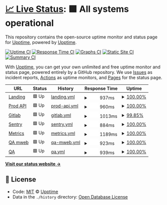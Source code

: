 # [📈 Live Status](https://demo.upptime.js.org): <!--live status--> **🟩 All systems operational**

This repository contains the open-source uptime monitor and status page for [Upptime](https://upptime.js.org), powered by [Upptime](https://github.com/upptime/upptime).

[![Uptime CI](https://github.com/koj-co/upptime/workflows/Uptime%20CI/badge.svg)](https://github.com/koj-co/upptime/actions?query=workflow%3A%22Uptime+CI%22)
[![Response Time CI](https://github.com/koj-co/upptime/workflows/Response%20Time%20CI/badge.svg)](https://github.com/koj-co/upptime/actions?query=workflow%3A%22Response+Time+CI%22)
[![Graphs CI](https://github.com/koj-co/upptime/workflows/Graphs%20CI/badge.svg)](https://github.com/koj-co/upptime/actions?query=workflow%3A%22Graphs+CI%22)
[![Static Site CI](https://github.com/koj-co/upptime/workflows/Static%20Site%20CI/badge.svg)](https://github.com/koj-co/upptime/actions?query=workflow%3A%22Static+Site+CI%22)
[![Summary CI](https://github.com/koj-co/upptime/workflows/Summary%20CI/badge.svg)](https://github.com/koj-co/upptime/actions?query=workflow%3A%22Summary+CI%22)

With [Upptime](https://upptime.js.org), you can get your own unlimited and free uptime monitor and status page, powered entirely by a GitHub repository. We use [Issues](https://github.com/upptime/upptime/issues) as incident reports, [Actions](https://github.com/upptime/upptime/actions) as uptime monitors, and [Pages](https://demo.upptime.js.org) for the status page.

<!--start: status pages-->
<!-- This summary is generated by Upptime (https://github.com/upptime/upptime) -->
<!-- Do not edit this manually, your changes will be overwritten -->
<!-- prettier-ignore -->
| URL | Status | History | Response Time | Uptime |
| --- | ------ | ------- | ------------- | ------ |
| <img alt="" src="https://favicons.githubusercontent.com/anar.biz" height="13"> [Landing](https://anar.biz) | 🟩 Up | [landing.yml](https://github.com/absk1317/uptime/commits/HEAD/history/landing.yml) | <details><summary><img alt="Response time graph" src="./graphs/landing/response-time-week.png" height="20"> 937ms</summary><br><a href="https://upptime.github.io/upptime/history/landing"><img alt="Response time 963" src="https://img.shields.io/endpoint?url=https%3A%2F%2Fraw.githubusercontent.com%2Fabsk1317%2Fuptime%2FHEAD%2Fapi%2Flanding%2Fresponse-time.json"></a><br><a href="https://upptime.github.io/upptime/history/landing"><img alt="24-hour response time 1059" src="https://img.shields.io/endpoint?url=https%3A%2F%2Fraw.githubusercontent.com%2Fabsk1317%2Fuptime%2FHEAD%2Fapi%2Flanding%2Fresponse-time-day.json"></a><br><a href="https://upptime.github.io/upptime/history/landing"><img alt="7-day response time 937" src="https://img.shields.io/endpoint?url=https%3A%2F%2Fraw.githubusercontent.com%2Fabsk1317%2Fuptime%2FHEAD%2Fapi%2Flanding%2Fresponse-time-week.json"></a><br><a href="https://upptime.github.io/upptime/history/landing"><img alt="30-day response time 908" src="https://img.shields.io/endpoint?url=https%3A%2F%2Fraw.githubusercontent.com%2Fabsk1317%2Fuptime%2FHEAD%2Fapi%2Flanding%2Fresponse-time-month.json"></a><br><a href="https://upptime.github.io/upptime/history/landing"><img alt="1-year response time 963" src="https://img.shields.io/endpoint?url=https%3A%2F%2Fraw.githubusercontent.com%2Fabsk1317%2Fuptime%2FHEAD%2Fapi%2Flanding%2Fresponse-time-year.json"></a></details> | <details><summary><a href="https://upptime.github.io/upptime/history/landing">100.00%</a></summary><a href="https://upptime.github.io/upptime/history/landing"><img alt="All-time uptime 99.97%" src="https://img.shields.io/endpoint?url=https%3A%2F%2Fraw.githubusercontent.com%2Fabsk1317%2Fuptime%2FHEAD%2Fapi%2Flanding%2Fuptime.json"></a><br><a href="https://upptime.github.io/upptime/history/landing"><img alt="24-hour uptime 100.00%" src="https://img.shields.io/endpoint?url=https%3A%2F%2Fraw.githubusercontent.com%2Fabsk1317%2Fuptime%2FHEAD%2Fapi%2Flanding%2Fuptime-day.json"></a><br><a href="https://upptime.github.io/upptime/history/landing"><img alt="7-day uptime 100.00%" src="https://img.shields.io/endpoint?url=https%3A%2F%2Fraw.githubusercontent.com%2Fabsk1317%2Fuptime%2FHEAD%2Fapi%2Flanding%2Fuptime-week.json"></a><br><a href="https://upptime.github.io/upptime/history/landing"><img alt="30-day uptime 100.00%" src="https://img.shields.io/endpoint?url=https%3A%2F%2Fraw.githubusercontent.com%2Fabsk1317%2Fuptime%2FHEAD%2Fapi%2Flanding%2Fuptime-month.json"></a><br><a href="https://upptime.github.io/upptime/history/landing"><img alt="1-year uptime 99.97%" src="https://img.shields.io/endpoint?url=https%3A%2F%2Fraw.githubusercontent.com%2Fabsk1317%2Fuptime%2FHEAD%2Fapi%2Flanding%2Fuptime-year.json"></a></details>
| <img alt="" src="https://favicons.githubusercontent.com/api.anar.biz" height="13"> [Prod API](https://api.anar.biz/public/health) | 🟩 Up | [prod-api.yml](https://github.com/absk1317/uptime/commits/HEAD/history/prod-api.yml) | <details><summary><img alt="Response time graph" src="./graphs/prod-api/response-time-week.png" height="20"> 960ms</summary><br><a href="https://upptime.github.io/upptime/history/prod-api"><img alt="Response time 964" src="https://img.shields.io/endpoint?url=https%3A%2F%2Fraw.githubusercontent.com%2Fabsk1317%2Fuptime%2FHEAD%2Fapi%2Fprod-api%2Fresponse-time.json"></a><br><a href="https://upptime.github.io/upptime/history/prod-api"><img alt="24-hour response time 1087" src="https://img.shields.io/endpoint?url=https%3A%2F%2Fraw.githubusercontent.com%2Fabsk1317%2Fuptime%2FHEAD%2Fapi%2Fprod-api%2Fresponse-time-day.json"></a><br><a href="https://upptime.github.io/upptime/history/prod-api"><img alt="7-day response time 960" src="https://img.shields.io/endpoint?url=https%3A%2F%2Fraw.githubusercontent.com%2Fabsk1317%2Fuptime%2FHEAD%2Fapi%2Fprod-api%2Fresponse-time-week.json"></a><br><a href="https://upptime.github.io/upptime/history/prod-api"><img alt="30-day response time 921" src="https://img.shields.io/endpoint?url=https%3A%2F%2Fraw.githubusercontent.com%2Fabsk1317%2Fuptime%2FHEAD%2Fapi%2Fprod-api%2Fresponse-time-month.json"></a><br><a href="https://upptime.github.io/upptime/history/prod-api"><img alt="1-year response time 964" src="https://img.shields.io/endpoint?url=https%3A%2F%2Fraw.githubusercontent.com%2Fabsk1317%2Fuptime%2FHEAD%2Fapi%2Fprod-api%2Fresponse-time-year.json"></a></details> | <details><summary><a href="https://upptime.github.io/upptime/history/prod-api">100.00%</a></summary><a href="https://upptime.github.io/upptime/history/prod-api"><img alt="All-time uptime 99.99%" src="https://img.shields.io/endpoint?url=https%3A%2F%2Fraw.githubusercontent.com%2Fabsk1317%2Fuptime%2FHEAD%2Fapi%2Fprod-api%2Fuptime.json"></a><br><a href="https://upptime.github.io/upptime/history/prod-api"><img alt="24-hour uptime 100.00%" src="https://img.shields.io/endpoint?url=https%3A%2F%2Fraw.githubusercontent.com%2Fabsk1317%2Fuptime%2FHEAD%2Fapi%2Fprod-api%2Fuptime-day.json"></a><br><a href="https://upptime.github.io/upptime/history/prod-api"><img alt="7-day uptime 100.00%" src="https://img.shields.io/endpoint?url=https%3A%2F%2Fraw.githubusercontent.com%2Fabsk1317%2Fuptime%2FHEAD%2Fapi%2Fprod-api%2Fuptime-week.json"></a><br><a href="https://upptime.github.io/upptime/history/prod-api"><img alt="30-day uptime 100.00%" src="https://img.shields.io/endpoint?url=https%3A%2F%2Fraw.githubusercontent.com%2Fabsk1317%2Fuptime%2FHEAD%2Fapi%2Fprod-api%2Fuptime-month.json"></a><br><a href="https://upptime.github.io/upptime/history/prod-api"><img alt="1-year uptime 99.99%" src="https://img.shields.io/endpoint?url=https%3A%2F%2Fraw.githubusercontent.com%2Fabsk1317%2Fuptime%2FHEAD%2Fapi%2Fprod-api%2Fuptime-year.json"></a></details>
| <img alt="" src="https://favicons.githubusercontent.com/vault.anar.biz" height="13"> [Gitlab](https://vault.anar.biz) | 🟩 Up | [gitlab.yml](https://github.com/absk1317/uptime/commits/HEAD/history/gitlab.yml) | <details><summary><img alt="Response time graph" src="./graphs/gitlab/response-time-week.png" height="20"> 1013ms</summary><br><a href="https://upptime.github.io/upptime/history/gitlab"><img alt="Response time 925" src="https://img.shields.io/endpoint?url=https%3A%2F%2Fraw.githubusercontent.com%2Fabsk1317%2Fuptime%2FHEAD%2Fapi%2Fgitlab%2Fresponse-time.json"></a><br><a href="https://upptime.github.io/upptime/history/gitlab"><img alt="24-hour response time 1448" src="https://img.shields.io/endpoint?url=https%3A%2F%2Fraw.githubusercontent.com%2Fabsk1317%2Fuptime%2FHEAD%2Fapi%2Fgitlab%2Fresponse-time-day.json"></a><br><a href="https://upptime.github.io/upptime/history/gitlab"><img alt="7-day response time 1013" src="https://img.shields.io/endpoint?url=https%3A%2F%2Fraw.githubusercontent.com%2Fabsk1317%2Fuptime%2FHEAD%2Fapi%2Fgitlab%2Fresponse-time-week.json"></a><br><a href="https://upptime.github.io/upptime/history/gitlab"><img alt="30-day response time 882" src="https://img.shields.io/endpoint?url=https%3A%2F%2Fraw.githubusercontent.com%2Fabsk1317%2Fuptime%2FHEAD%2Fapi%2Fgitlab%2Fresponse-time-month.json"></a><br><a href="https://upptime.github.io/upptime/history/gitlab"><img alt="1-year response time 925" src="https://img.shields.io/endpoint?url=https%3A%2F%2Fraw.githubusercontent.com%2Fabsk1317%2Fuptime%2FHEAD%2Fapi%2Fgitlab%2Fresponse-time-year.json"></a></details> | <details><summary><a href="https://upptime.github.io/upptime/history/gitlab">99.85%</a></summary><a href="https://upptime.github.io/upptime/history/gitlab"><img alt="All-time uptime 99.61%" src="https://img.shields.io/endpoint?url=https%3A%2F%2Fraw.githubusercontent.com%2Fabsk1317%2Fuptime%2FHEAD%2Fapi%2Fgitlab%2Fuptime.json"></a><br><a href="https://upptime.github.io/upptime/history/gitlab"><img alt="24-hour uptime 100.00%" src="https://img.shields.io/endpoint?url=https%3A%2F%2Fraw.githubusercontent.com%2Fabsk1317%2Fuptime%2FHEAD%2Fapi%2Fgitlab%2Fuptime-day.json"></a><br><a href="https://upptime.github.io/upptime/history/gitlab"><img alt="7-day uptime 99.85%" src="https://img.shields.io/endpoint?url=https%3A%2F%2Fraw.githubusercontent.com%2Fabsk1317%2Fuptime%2FHEAD%2Fapi%2Fgitlab%2Fuptime-week.json"></a><br><a href="https://upptime.github.io/upptime/history/gitlab"><img alt="30-day uptime 99.83%" src="https://img.shields.io/endpoint?url=https%3A%2F%2Fraw.githubusercontent.com%2Fabsk1317%2Fuptime%2FHEAD%2Fapi%2Fgitlab%2Fuptime-month.json"></a><br><a href="https://upptime.github.io/upptime/history/gitlab"><img alt="1-year uptime 99.61%" src="https://img.shields.io/endpoint?url=https%3A%2F%2Fraw.githubusercontent.com%2Fabsk1317%2Fuptime%2FHEAD%2Fapi%2Fgitlab%2Fuptime-year.json"></a></details>
| <img alt="" src="https://favicons.githubusercontent.com/sentry.anar.biz" height="13"> [Sentry](https://sentry.anar.biz) | 🟩 Up | [sentry.yml](https://github.com/absk1317/uptime/commits/HEAD/history/sentry.yml) | <details><summary><img alt="Response time graph" src="./graphs/sentry/response-time-week.png" height="20"> 884ms</summary><br><a href="https://upptime.github.io/upptime/history/sentry"><img alt="Response time 963" src="https://img.shields.io/endpoint?url=https%3A%2F%2Fraw.githubusercontent.com%2Fabsk1317%2Fuptime%2FHEAD%2Fapi%2Fsentry%2Fresponse-time.json"></a><br><a href="https://upptime.github.io/upptime/history/sentry"><img alt="24-hour response time 1062" src="https://img.shields.io/endpoint?url=https%3A%2F%2Fraw.githubusercontent.com%2Fabsk1317%2Fuptime%2FHEAD%2Fapi%2Fsentry%2Fresponse-time-day.json"></a><br><a href="https://upptime.github.io/upptime/history/sentry"><img alt="7-day response time 884" src="https://img.shields.io/endpoint?url=https%3A%2F%2Fraw.githubusercontent.com%2Fabsk1317%2Fuptime%2FHEAD%2Fapi%2Fsentry%2Fresponse-time-week.json"></a><br><a href="https://upptime.github.io/upptime/history/sentry"><img alt="30-day response time 1000" src="https://img.shields.io/endpoint?url=https%3A%2F%2Fraw.githubusercontent.com%2Fabsk1317%2Fuptime%2FHEAD%2Fapi%2Fsentry%2Fresponse-time-month.json"></a><br><a href="https://upptime.github.io/upptime/history/sentry"><img alt="1-year response time 963" src="https://img.shields.io/endpoint?url=https%3A%2F%2Fraw.githubusercontent.com%2Fabsk1317%2Fuptime%2FHEAD%2Fapi%2Fsentry%2Fresponse-time-year.json"></a></details> | <details><summary><a href="https://upptime.github.io/upptime/history/sentry">100.00%</a></summary><a href="https://upptime.github.io/upptime/history/sentry"><img alt="All-time uptime 99.93%" src="https://img.shields.io/endpoint?url=https%3A%2F%2Fraw.githubusercontent.com%2Fabsk1317%2Fuptime%2FHEAD%2Fapi%2Fsentry%2Fuptime.json"></a><br><a href="https://upptime.github.io/upptime/history/sentry"><img alt="24-hour uptime 100.00%" src="https://img.shields.io/endpoint?url=https%3A%2F%2Fraw.githubusercontent.com%2Fabsk1317%2Fuptime%2FHEAD%2Fapi%2Fsentry%2Fuptime-day.json"></a><br><a href="https://upptime.github.io/upptime/history/sentry"><img alt="7-day uptime 100.00%" src="https://img.shields.io/endpoint?url=https%3A%2F%2Fraw.githubusercontent.com%2Fabsk1317%2Fuptime%2FHEAD%2Fapi%2Fsentry%2Fuptime-week.json"></a><br><a href="https://upptime.github.io/upptime/history/sentry"><img alt="30-day uptime 99.96%" src="https://img.shields.io/endpoint?url=https%3A%2F%2Fraw.githubusercontent.com%2Fabsk1317%2Fuptime%2FHEAD%2Fapi%2Fsentry%2Fuptime-month.json"></a><br><a href="https://upptime.github.io/upptime/history/sentry"><img alt="1-year uptime 99.93%" src="https://img.shields.io/endpoint?url=https%3A%2F%2Fraw.githubusercontent.com%2Fabsk1317%2Fuptime%2FHEAD%2Fapi%2Fsentry%2Fuptime-year.json"></a></details>
| <img alt="" src="https://favicons.githubusercontent.com/metrics.anar.biz" height="13"> [Metrics](https://metrics.anar.biz) | 🟩 Up | [metrics.yml](https://github.com/absk1317/uptime/commits/HEAD/history/metrics.yml) | <details><summary><img alt="Response time graph" src="./graphs/metrics/response-time-week.png" height="20"> 1189ms</summary><br><a href="https://upptime.github.io/upptime/history/metrics"><img alt="Response time 1174" src="https://img.shields.io/endpoint?url=https%3A%2F%2Fraw.githubusercontent.com%2Fabsk1317%2Fuptime%2FHEAD%2Fapi%2Fmetrics%2Fresponse-time.json"></a><br><a href="https://upptime.github.io/upptime/history/metrics"><img alt="24-hour response time 1305" src="https://img.shields.io/endpoint?url=https%3A%2F%2Fraw.githubusercontent.com%2Fabsk1317%2Fuptime%2FHEAD%2Fapi%2Fmetrics%2Fresponse-time-day.json"></a><br><a href="https://upptime.github.io/upptime/history/metrics"><img alt="7-day response time 1189" src="https://img.shields.io/endpoint?url=https%3A%2F%2Fraw.githubusercontent.com%2Fabsk1317%2Fuptime%2FHEAD%2Fapi%2Fmetrics%2Fresponse-time-week.json"></a><br><a href="https://upptime.github.io/upptime/history/metrics"><img alt="30-day response time 1133" src="https://img.shields.io/endpoint?url=https%3A%2F%2Fraw.githubusercontent.com%2Fabsk1317%2Fuptime%2FHEAD%2Fapi%2Fmetrics%2Fresponse-time-month.json"></a><br><a href="https://upptime.github.io/upptime/history/metrics"><img alt="1-year response time 1174" src="https://img.shields.io/endpoint?url=https%3A%2F%2Fraw.githubusercontent.com%2Fabsk1317%2Fuptime%2FHEAD%2Fapi%2Fmetrics%2Fresponse-time-year.json"></a></details> | <details><summary><a href="https://upptime.github.io/upptime/history/metrics">100.00%</a></summary><a href="https://upptime.github.io/upptime/history/metrics"><img alt="All-time uptime 99.87%" src="https://img.shields.io/endpoint?url=https%3A%2F%2Fraw.githubusercontent.com%2Fabsk1317%2Fuptime%2FHEAD%2Fapi%2Fmetrics%2Fuptime.json"></a><br><a href="https://upptime.github.io/upptime/history/metrics"><img alt="24-hour uptime 100.00%" src="https://img.shields.io/endpoint?url=https%3A%2F%2Fraw.githubusercontent.com%2Fabsk1317%2Fuptime%2FHEAD%2Fapi%2Fmetrics%2Fuptime-day.json"></a><br><a href="https://upptime.github.io/upptime/history/metrics"><img alt="7-day uptime 100.00%" src="https://img.shields.io/endpoint?url=https%3A%2F%2Fraw.githubusercontent.com%2Fabsk1317%2Fuptime%2FHEAD%2Fapi%2Fmetrics%2Fuptime-week.json"></a><br><a href="https://upptime.github.io/upptime/history/metrics"><img alt="30-day uptime 98.69%" src="https://img.shields.io/endpoint?url=https%3A%2F%2Fraw.githubusercontent.com%2Fabsk1317%2Fuptime%2FHEAD%2Fapi%2Fmetrics%2Fuptime-month.json"></a><br><a href="https://upptime.github.io/upptime/history/metrics"><img alt="1-year uptime 99.87%" src="https://img.shields.io/endpoint?url=https%3A%2F%2Fraw.githubusercontent.com%2Fabsk1317%2Fuptime%2FHEAD%2Fapi%2Fmetrics%2Fuptime-year.json"></a></details>
| <img alt="" src="https://favicons.githubusercontent.com/staging.anar.biz" height="13"> [QA mweb](https://staging.anar.biz) | 🟩 Up | [qa-mweb.yml](https://github.com/absk1317/uptime/commits/HEAD/history/qa-mweb.yml) | <details><summary><img alt="Response time graph" src="./graphs/qa-mweb/response-time-week.png" height="20"> 923ms</summary><br><a href="https://upptime.github.io/upptime/history/qa-mweb"><img alt="Response time 945" src="https://img.shields.io/endpoint?url=https%3A%2F%2Fraw.githubusercontent.com%2Fabsk1317%2Fuptime%2FHEAD%2Fapi%2Fqa-mweb%2Fresponse-time.json"></a><br><a href="https://upptime.github.io/upptime/history/qa-mweb"><img alt="24-hour response time 1046" src="https://img.shields.io/endpoint?url=https%3A%2F%2Fraw.githubusercontent.com%2Fabsk1317%2Fuptime%2FHEAD%2Fapi%2Fqa-mweb%2Fresponse-time-day.json"></a><br><a href="https://upptime.github.io/upptime/history/qa-mweb"><img alt="7-day response time 923" src="https://img.shields.io/endpoint?url=https%3A%2F%2Fraw.githubusercontent.com%2Fabsk1317%2Fuptime%2FHEAD%2Fapi%2Fqa-mweb%2Fresponse-time-week.json"></a><br><a href="https://upptime.github.io/upptime/history/qa-mweb"><img alt="30-day response time 904" src="https://img.shields.io/endpoint?url=https%3A%2F%2Fraw.githubusercontent.com%2Fabsk1317%2Fuptime%2FHEAD%2Fapi%2Fqa-mweb%2Fresponse-time-month.json"></a><br><a href="https://upptime.github.io/upptime/history/qa-mweb"><img alt="1-year response time 945" src="https://img.shields.io/endpoint?url=https%3A%2F%2Fraw.githubusercontent.com%2Fabsk1317%2Fuptime%2FHEAD%2Fapi%2Fqa-mweb%2Fresponse-time-year.json"></a></details> | <details><summary><a href="https://upptime.github.io/upptime/history/qa-mweb">100.00%</a></summary><a href="https://upptime.github.io/upptime/history/qa-mweb"><img alt="All-time uptime 99.99%" src="https://img.shields.io/endpoint?url=https%3A%2F%2Fraw.githubusercontent.com%2Fabsk1317%2Fuptime%2FHEAD%2Fapi%2Fqa-mweb%2Fuptime.json"></a><br><a href="https://upptime.github.io/upptime/history/qa-mweb"><img alt="24-hour uptime 100.00%" src="https://img.shields.io/endpoint?url=https%3A%2F%2Fraw.githubusercontent.com%2Fabsk1317%2Fuptime%2FHEAD%2Fapi%2Fqa-mweb%2Fuptime-day.json"></a><br><a href="https://upptime.github.io/upptime/history/qa-mweb"><img alt="7-day uptime 100.00%" src="https://img.shields.io/endpoint?url=https%3A%2F%2Fraw.githubusercontent.com%2Fabsk1317%2Fuptime%2FHEAD%2Fapi%2Fqa-mweb%2Fuptime-week.json"></a><br><a href="https://upptime.github.io/upptime/history/qa-mweb"><img alt="30-day uptime 100.00%" src="https://img.shields.io/endpoint?url=https%3A%2F%2Fraw.githubusercontent.com%2Fabsk1317%2Fuptime%2FHEAD%2Fapi%2Fqa-mweb%2Fuptime-month.json"></a><br><a href="https://upptime.github.io/upptime/history/qa-mweb"><img alt="1-year uptime 99.99%" src="https://img.shields.io/endpoint?url=https%3A%2F%2Fraw.githubusercontent.com%2Fabsk1317%2Fuptime%2FHEAD%2Fapi%2Fqa-mweb%2Fuptime-year.json"></a></details>
| <img alt="" src="https://favicons.githubusercontent.com/qa.anar.biz" height="13"> [QA](https://qa.anar.biz/public/health) | 🟩 Up | [qa.yml](https://github.com/absk1317/uptime/commits/HEAD/history/qa.yml) | <details><summary><img alt="Response time graph" src="./graphs/qa/response-time-week.png" height="20"> 939ms</summary><br><a href="https://upptime.github.io/upptime/history/qa"><img alt="Response time 1085" src="https://img.shields.io/endpoint?url=https%3A%2F%2Fraw.githubusercontent.com%2Fabsk1317%2Fuptime%2FHEAD%2Fapi%2Fqa%2Fresponse-time.json"></a><br><a href="https://upptime.github.io/upptime/history/qa"><img alt="24-hour response time 1049" src="https://img.shields.io/endpoint?url=https%3A%2F%2Fraw.githubusercontent.com%2Fabsk1317%2Fuptime%2FHEAD%2Fapi%2Fqa%2Fresponse-time-day.json"></a><br><a href="https://upptime.github.io/upptime/history/qa"><img alt="7-day response time 939" src="https://img.shields.io/endpoint?url=https%3A%2F%2Fraw.githubusercontent.com%2Fabsk1317%2Fuptime%2FHEAD%2Fapi%2Fqa%2Fresponse-time-week.json"></a><br><a href="https://upptime.github.io/upptime/history/qa"><img alt="30-day response time 900" src="https://img.shields.io/endpoint?url=https%3A%2F%2Fraw.githubusercontent.com%2Fabsk1317%2Fuptime%2FHEAD%2Fapi%2Fqa%2Fresponse-time-month.json"></a><br><a href="https://upptime.github.io/upptime/history/qa"><img alt="1-year response time 1085" src="https://img.shields.io/endpoint?url=https%3A%2F%2Fraw.githubusercontent.com%2Fabsk1317%2Fuptime%2FHEAD%2Fapi%2Fqa%2Fresponse-time-year.json"></a></details> | <details><summary><a href="https://upptime.github.io/upptime/history/qa">100.00%</a></summary><a href="https://upptime.github.io/upptime/history/qa"><img alt="All-time uptime 99.96%" src="https://img.shields.io/endpoint?url=https%3A%2F%2Fraw.githubusercontent.com%2Fabsk1317%2Fuptime%2FHEAD%2Fapi%2Fqa%2Fuptime.json"></a><br><a href="https://upptime.github.io/upptime/history/qa"><img alt="24-hour uptime 100.00%" src="https://img.shields.io/endpoint?url=https%3A%2F%2Fraw.githubusercontent.com%2Fabsk1317%2Fuptime%2FHEAD%2Fapi%2Fqa%2Fuptime-day.json"></a><br><a href="https://upptime.github.io/upptime/history/qa"><img alt="7-day uptime 100.00%" src="https://img.shields.io/endpoint?url=https%3A%2F%2Fraw.githubusercontent.com%2Fabsk1317%2Fuptime%2FHEAD%2Fapi%2Fqa%2Fuptime-week.json"></a><br><a href="https://upptime.github.io/upptime/history/qa"><img alt="30-day uptime 100.00%" src="https://img.shields.io/endpoint?url=https%3A%2F%2Fraw.githubusercontent.com%2Fabsk1317%2Fuptime%2FHEAD%2Fapi%2Fqa%2Fuptime-month.json"></a><br><a href="https://upptime.github.io/upptime/history/qa"><img alt="1-year uptime 99.96%" src="https://img.shields.io/endpoint?url=https%3A%2F%2Fraw.githubusercontent.com%2Fabsk1317%2Fuptime%2FHEAD%2Fapi%2Fqa%2Fuptime-year.json"></a></details>

<!--end: status pages-->

[**Visit our status website →**](https://demo.upptime.js.org)

## 📄 License

- Code: [MIT](./LICENSE) © [Upptime](https://upptime.js.org)
- Data in the `./history` directory: [Open Database License](https://opendatacommons.org/licenses/odbl/1-0/)
